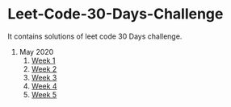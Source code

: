 # Leet-Code-30-Days-Challenge
It contains solutions of leet code 30 Days challenge.

1. May 2020
   1) [Week 1](https://github.com/DhanabalShanmugam/Leet-Code-30-Days-Challenge/tree/master/May2020/Week1)
   2) [Week 2](https://github.com/DhanabalShanmugam/Leet-Code-30-Days-Challenge/tree/master/May2020/Week2)
   3) [Week 3](https://github.com/DhanabalShanmugam/Leet-Code-30-Days-Challenge/tree/master/May2020/Week3)
   4) [Week 4](https://github.com/DhanabalShanmugam/Leet-Code-30-Days-Challenge/tree/master/May2020/Week4)
   5) [Week 5](https://github.com/DhanabalShanmugam/Leet-Code-30-Days-Challenge/tree/master/May2020/Week5)
